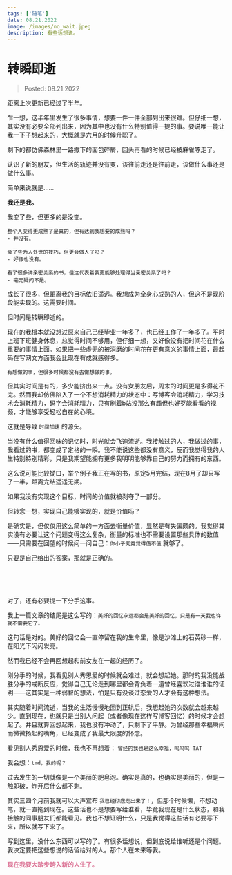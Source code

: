 ```yaml
---
tags: ['随笔']
date: 08.21.2022
image: /images/no_wait.jpeg
description: 有些话想说。
---
```


# 转瞬即逝

> Posted: 08.21.2022

<Tag />

距离上次更新已经过了半年。

乍一想，这半年里发生了很多事情，想要一件一件全部列出来很难。但仔细一想，其实没有必要全部列出来，因为其中也没有什么特别值得一提的事。要说唯一能让我一下子想起来的，大概就是六月的时候升职了。

剩下的都仿佛森林里一路撒下的面包碎屑，回头再看的时候已经被麻雀啄走了。

认识了新的朋友，但生活的轨迹并没有变，该往前走还是往前走，该做什么事还是做什么事。

简单来说就是……

<span v-p>**我还是我。**</span>

我变了些，但更多的是没变。

```
整个人变得更成熟了是真的，但有达到我想要的成熟吗？
- 并没有。

会了些为人处世的技巧，但更会做人了吗？
- 好像也没有。

看了很多讲亲密关系的书，但这代表着我更能够处理得当亲密关系了吗？
- 毫无疑问不是。
```

成长了很多，但距离我的目标依旧遥远。我想成为全身心成熟的人，但这不是现阶段能实现的。这需要时间。

但时间是转瞬即逝的。

现在的我根本就没想过原来自己已经毕业一年多了，也已经工作了一年多了。平时上班下班健身休息，总觉得时间不够用，但仔细一想，又好像没有把时间花在什么重要的事情上面。如果把一些虚无的被消磨的时间花在更有意义的事情上面，最起码在写网文方面我会比现在有成就感得多。

`有想做的事，但很多时候都没有去做想做的事。`

但其实时间是有的，多少能挤出来一点。没有女朋友后，周末的时间更是多得花不完。然而我却仿佛陷入了一个不想消耗精力的状态中：写博客会消耗精力，学习技术会消耗精力，码字会消耗精力，只有刷着b站没那么有趣但也好歹能看看的视频，才能够享受轻松自在的心境。

这就是导致 `时间加速` 的源头。

当没有什么值得回味的记忆时，时光就会飞速流逝。我接触过的人，我做过的事，我看过的书，都变成了定格的一瞬。我不能说这些都没有意义，反而我觉得我的人生特别特别精彩，只是我期望能拥有更多我明明能够靠自己的努力而拥有的东西。

这么说可能比较拗口，举个例子我正在写的书，原定5月完结，现在8月了却只写了一半，距离完结遥遥无期。

如果我没有实现这个目标，时间的价值就被剥夺了一部分。

但转念一想，实现自己能够实现的，就是价值吗？

是确实是，但仅仅用这么简单的一方面去衡量价值，显然是有失偏颇的。我觉得其实没有必要让这个问题变得这么复杂，衡量的标准也不需要设置那些具体的数值——只需要在回望的时候问一问自己：`你小子究竟觉得值不值` 就够了。

只要是自己给出的答案，那就是正确的。

<br />
<br />
<br />

对了，还有必要提一下分手这事。

我上一篇文章的结尾是这么写的：`美好的回忆永远都会是美好的回忆，只是有一天我也许就不需要它了。`

这句话是对的。美好的回忆会一直停留在我的生命里，像是沙滩上的石英砂一样，在阳光下闪闪发亮。

然而我已经不会再回想起和前女友在一起的经历了。

刚分手的时候，我看见别人秀恩爱的时候就会难过，就会想起她。那时的我没能战胜分手的戒断反应，觉得自己无论走到哪里都会背负着一道曾经喜欢过谁谁谁的证明——这其实是一种弱智的想法，怕是只有没谈过恋爱的人才会有这种想法。

其实随着时间流逝，当我的生活慢慢地回到正轨后，我想起她的次数就会越来越少。直到现在，也就只是当别人问起（或者像现在这样写博客回忆）的时候才会想起了。并且就算回想起来，我也没有冲动了，只剩下了平静。为曾经那些幸福瞬间而微微扬起的嘴角，已经变成了我最大限度的怀念。

看见别人秀恩爱的时候，我也不再想着： `曾经的我也是这么幸福，呜呜呜 TAT`

我会想：`tmd，我的呢？`

过去发生的一切就像是一个美丽的肥皂泡。确实是真的，也确实是美丽的，但是一触即破，炸开后什么都不剩。

其实三四个月前我就可以大声宣布 `我已经彻底走出来了！`，但那个时候懒，不想动笔，就一直拖到现在。这些话也不是想要写给谁看，毕竟我现在是什么状态，和我接触的同事朋友们都能看见。我也不想证明什么，只是我觉得这些话有必要写下来，所以就写下来了。

写到这里，没什么东西可以写的了。有很多话想说，但到底说给谁听还是个问题。我决定要把这些想说的话留给对的人。那个人在未来等我。

<span style="color:palevioletred">**现在我要大踏步跨入新的人生了。**</span>

<Chirpy />
